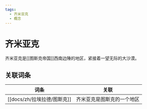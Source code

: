 ```yaml
---
tags:
  - 齐米亚克
  - 概念
---
```

# 齐米亚克

齐米亚克是[[图斯克帝国]]西南边陲的地区，紧接着一望无际的大沙漠。

## 关联词条

| 词条      | 关联            |
| ------- | ------------- |
| [[docs/zh/拉埃拉德/图斯克]] | 齐米亚克是图斯克的一个地区 |
